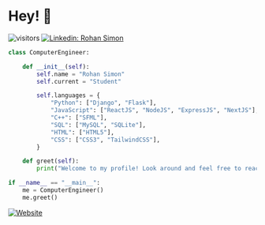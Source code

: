 # Hey! 👋

![visitors](https://visitor-badge.laobi.icu/badge?page_id=rrohans.rrohans)
[![Linkedin: Rohan Simon](https://img.shields.io/badge/rohan-simon-blue?style=flat-square&logo=Linkedin&logoColor=white&link=https://www.linkedin.com/in/rohan-simon/)](https://www.linkedin.com/in/rohan-simon/)

```python
class ComputerEngineer:

    def __init__(self):
        self.name = "Rohan Simon"
        self.current = "Student"

        self.languages = {
            "Python": ["Django", "Flask"],
            "JavaScript": ["ReactJS", "NodeJS", "ExpressJS", "NextJS"],
            "C++": ["SFML"],
            "SQL": ["MySQL", "SQLite"],
            "HTML": ["HTML5"],
            "CSS": ["CSS3", "TailwindCSS"],
        }

    def greet(self):
        print("Welcome to my profile! Look around and feel free to reach out to me!")

if __name__ == "__main__":
    me = ComputerEngineer()
    me.greet()
```

[![Website](https://img.shields.io/website?label=Personal%20Website&style=for-the-badge&url=https://rohan-simon.vercel.app/)](https://rohan-simon.vercel.app/)